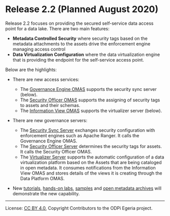 <!-- SPDX-License-Identifier: CC-BY-4.0 -->
<!-- Copyright Contributors to the ODPi Egeria project. -->

# Release 2.2 (Planned August 2020)

Release 2.2 focuses on providing the secured self-service data access point
for a data lake.  There are two main features:

  * **Metadata Controlled Security** where security tags based on the metadata attachments to the assets
    drive the enforcement engine managing access control
  * **Data Virtualization Configuration** where the data virtualization engine that is providing
    the endpoint for the self-service access point.

Below are the highlights:

* There are new access services:
   * The [Governance Engine OMAS](../open-metadata-implementation/access-services/governance-engine) supports the security sync server (below).
   * The [Security Officer OMAS](../open-metadata-implementation/access-services/security-officer) supports the assigning of security tags to assets and their schemas.
   * The [Information View OMAS](../open-metadata-implementation/access-services/information-view) supports the virtualizer server (below).
   
* There are new governance servers:
   * The [Security Sync Server](../open-metadata-implementation/governance-servers/security-sync-services) exchanges security configuration with enforcement engines such as Apache Ranger.
     It calls the Governance Engine OMAS.
   * The [Security Officer Server](../open-metadata-implementation/governance-servers/security-officer-services) determines the security tags for assets.
     It calls the Security Officer OMAS.
   * The [Virtualizer Server](../open-metadata-implementation/governance-servers/virtualization-services) supports the automatic configuration of a data virtualization platform based on the
     Assets that are being cataloged in open metadata.  It consumes notifications
     from the Information View OMAS and stores details of the views it is creating
     through the Data Platform OMAS.   

* New [tutorials](../open-metadata-resources/open-metadata-tutorials),
  [hands-on labs](../open-metadata-resources/open-metadata-labs),
  [samples](../open-metadata-resources/open-metadata-samples) and 
  [open metadata archives](../open-metadata-resources/open-metadata-archives) will demonstrate the new
  capability.
   
----
License: [CC BY 4.0](https://creativecommons.org/licenses/by/4.0/),
Copyright Contributors to the ODPi Egeria project.
